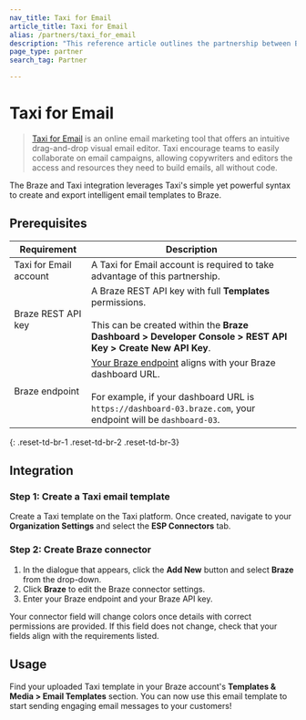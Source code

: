 ```yaml
---
nav_title: Taxi for Email
article_title: Taxi for Email
alias: /partners/taxi_for_email
description: "This reference article outlines the partnership between Braze and Taxi for Email, an online email marketing tool that allows Braze customers to create intelligent email templates using their drag and drop interface and simple yet powerful syntax."
page_type: partner
search_tag: Partner

---
```


# Taxi for Email

> [Taxi for Email](http://taxiforemail.com/) is an online email marketing tool that offers an intuitive drag-and-drop visual email editor. Taxi encourage teams to easily collaborate on email campaigns, allowing copywriters and editors the access and resources they need to build emails, all without code.

The Braze and Taxi integration leverages Taxi's simple yet powerful syntax to create and export intelligent email templates to Braze. 

## Prerequisites

| Requirement | Description |
| ------------| ----------- |
| Taxi for Email account | A Taxi for Email account is required to take advantage of this partnership. |
| Braze REST API key | A Braze REST API key with full **Templates** permissions. <br><br> This can be created within the **Braze Dashboard > Developer Console > REST API Key > Create New API Key**. |
| Braze endpoint | [Your Braze endpoint]({{site.baseurl}}/api/basics/#endpoints) aligns with your Braze dashboard URL.<br><br> For example, if your dashboard URL is `https://dashboard-03.braze.com`, your endpoint will be `dashboard-03`. |
{: .reset-td-br-1 .reset-td-br-2 .reset-td-br-3}

## Integration

### Step 1: Create a Taxi email template

Create a Taxi template on the Taxi platform. Once created, navigate to your **Organization Settings** and select the **ESP Connectors** tab.

### Step 2: Create Braze connector

1. In the dialogue that appears, click the **Add New** button and select **Braze** from the drop-down. 
2. Click **Braze** to edit the Braze connector settings.
3. Enter your Braze endpoint and your Braze API key.

Your connector field will change colors once details with correct permissions are provided. If this field does not change, check that your fields align with the requirements listed.

## Usage

Find your uploaded Taxi template in your Braze account's **Templates & Media > Email Templates** section. You can now use this email template to start sending engaging email messages to your customers!

[1]: {{site.baseurl}}/user_guide/message_building_by_channel/email/creating_an_email_template/
